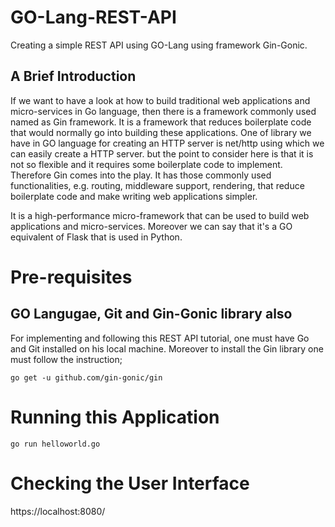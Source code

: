 # GO-Lang-REST-API

Creating a simple REST API using GO-Lang using framework Gin-Gonic.

## A Brief Introduction

If we want to have a look at how to build traditional web applications and micro-services in Go language, then there is a framework commonly used named as Gin framework. It is a framework that reduces boilerplate code that would normally go into building these applications. One of library we have in GO language for creating an HTTP server is net/http using which we can easily create a HTTP server. but the point to consider here is that it is not so flexible and it requires some boilerplate code to implement. Therefore Gin comes into the play. It has those commonly used functionalities, e.g. routing, middleware support, rendering, that reduce boilerplate code and make writing web applications simpler. 

It is a high-performance micro-framework that can be used to build web applications and micro-services. Moreover we can say that it's a GO equivalent of Flask that is used in Python.

# Pre-requisites

## GO Langugae, Git and Gin-Gonic library also

For implementing and following this REST API tutorial, one must have Go and Git installed on his local machine. Moreover to install the Gin library one must follow the instruction;

```
go get -u github.com/gin-gonic/gin
```

# Running this Application

```
go run helloworld.go
```

# Checking the User Interface

https://localhost:8080/

